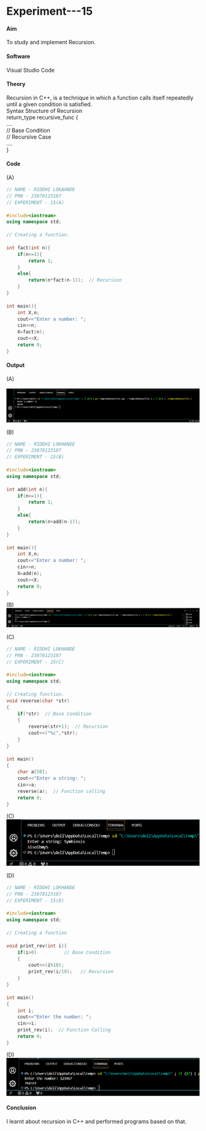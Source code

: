 # Experiment---15 

#### Aim 
To study and implement Recursion. 

#### Software 
Visual Studio Code 

#### Theory 
Recursion in C++, is a technique in which a function calls itself repeatedly until a given condition is satisfied. <br> 
Syntax Structure of Recursion <br> 
return_type recursive_func { <br> 
    .... <br> 
       // Base Condition <br> 
       // Recursive Case <br> 
       .... <br> 
} <br> 

#### Code 

(A) <br> 
```cpp
// NAME - RIDDHI LOKAHNDE
// PRN - 23070123107
// EXPERIMENT - 15(A) 

#include<iostream> 
using namespace std;

// Creating a function. 

int fact(int n){
    if(n<=1){
        return 1;
    }
    else{
        return(n*fact(n-1));  // Recursion 
    }
}

int main(){
    int X,n;
    cout<<"Enter a number: ";
    cin>>n;
    X=fact(n);
    cout<<X;
    return 0;
}
```
#### Output 

(A) <br>       
![](https://github.com/Shloka-Patel/Experiment---15/blob/main/Output_15A.png) 

(B) <br> 
```cpp
// NAME - RIDDHI LOKHANDE
// PRN - 23070123107 
// EXPERIMENT - 15(B) 

#include<iostream> 
using namespace std;

int add(int n){
    if(n<=1){
        return 1;
    }
    else{
        return(n+add(n-1));
    }
}

int main(){
    int X,n;
    cout<<"Enter a number: ";
    cin>>n;
    X=add(n);
    cout<<X;
    return 0;
}
```
(B) <br> 
![](https://github.com/Shloka-Patel/Experiment---15/blob/main/Output_15B.png)

(C) <br> 
```cpp
// NAME - RIDDHI LOKHANDE
// PRN - 23070123107
// EXPERIMENT - 15(C) 

#include<iostream>
using namespace std;      

// Creating function. 
void reverse(char *str)
{
    if(*str)  // Base Condition 
    {
        reverse(str+1);  // Recursion 
        cout<<("%c",*str);
    }
}

int main() 
{
    char a[50];
    cout<<"Enter a string: ";
    cin>>a;
    reverse(a);  // Function calling 
    return 0; 
}       
```

(C) <br> 
![](https://github.com/Shloka-Patel/Experiment---15/blob/main/Output_15C.png) 

(D) <br> 
```cpp
// NAME - RIDDHI LOKHANDE
// PRN - 23070123107
// EXPERIMENT - 15(D) 

#include<iostream> 
using namespace std;

// Creating a function 

void print_rev(int i){
    if(i>0)          // Base Condition  
    {
        cout<<(i%10);
        print_rev(i/10);   // Recursion 
    }
}

int main()
{
    int i;
    cout<<"Enter the number: ";
    cin>>i;
    print_rev(i);  // Function Calling   
    return 0;
}                                                            
```
(D) <br> 
![](https://github.com/Shloka-Patel/Experiment---15/blob/main/Output_15D.png) 


#### Conclusion 
I learnt about recursion in C++ and performed programs based on that.
